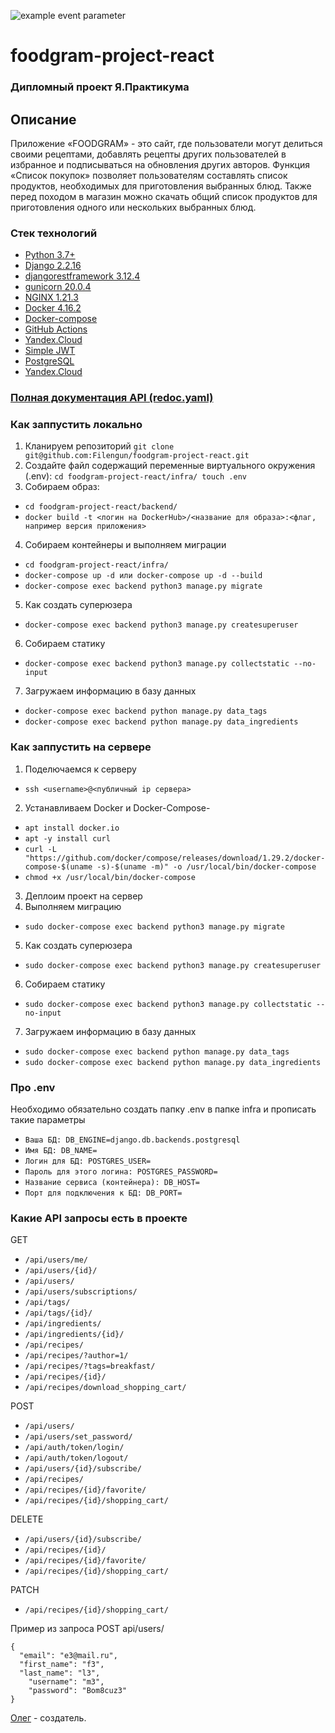 ![example event parameter](https://github.com/Filengun/foodgram-project-react/actions/workflows/main.yml/badge.svg)

# foodgram-project-react
### Дипломный проект Я.Практикума

## Описание
Приложение «FOODGRAM» - это сайт, где пользователи могут делиться своими рецептами, добавлять рецепты других пользователей в избранное и подписываться на обновления других авторов. Функция «Список покупок» позволяет пользователям составлять список продуктов, необходимых для приготовления выбранных блюд. Также перед походом в магазин можно скачать общий список продуктов для приготовления одного или нескольких выбранных блюд.

### Стек технологий
- [Python 3.7+](https://www.python.org/)
- [Django 2.2.16](https://www.djangoproject.com)
- [djangorestframework 3.12.4](https://www.django-rest-framework.org/)
- [gunicorn 20.0.4](https://docs.gunicorn.org/)
- [NGINX 1.21.3](https://nginx.org/ru/docs/)
- [Docker 4.16.2](https://docs.docker.com/)
- [Docker-compose](https://docs.docker.com/compose/)
- [GitHub Actions](https://docs.github.com/en/actions)
- [Yandex.Cloud](https://cloud.yandex.ru/)
- [Simple JWT](https://django-rest-framework-simplejwt.readthedocs.io/en/latest/)
- [PostgreSQL](https://www.postgresql.org/)
- [Yandex.Cloud](https://cloud.yandex.ru/)

### [Полная документация API (redoc.yaml)](http://51.250.78.250/api/docs/)

### Как заппустить локально
1) Кланируем репозиторий ```git clone git@github.com:Filengun/foodgram-project-react.git```
2) Создайте файл содержащий переменные виртуального окружения (.env):  ```cd foodgram-project-react/infra/ touch .env```
3) Собираем образ: 
- ```cd foodgram-project-react/backend/```
- ```docker build -t <логин на DockerHub>/<название для образа>:<флаг, например версия приложения> ```
4) Собираем контейнеры и выполняем миграции
- ```cd foodgram-project-react/infra/```
- ```docker-compose up -d или docker-compose up -d --build```
- ```docker-compose exec backend python3 manage.py migrate```
5) Как создать суперюзера
- ```docker-compose exec backend python3 manage.py createsuperuser```
6) Собираем статику 
- ```docker-compose exec backend python3 manage.py collectstatic --no-input```
7) Загружаем информацию в базу данных
- ```docker-compose exec backend python manage.py data_tags```
- ```docker-compose exec backend python manage.py data_ingredients```

### Как заппустить на сервере
1) Поделючаемся к серверу 
- ```ssh <username>@<публичный ip сервера>```
2) Устанавливаем Docker и Docker-Compose- 
- ```apt install docker.io```
- ```apt -y install curl```
- ```curl -L "https://github.com/docker/compose/releases/download/1.29.2/docker-compose-$(uname -s)-$(uname -m)" -o /usr/local/bin/docker-compose```
- ```chmod +x /usr/local/bin/docker-compose```
3) Деплоим проект на сервер
4) Выполняем миграцию 
- ```sudo docker-compose exec backend python3 manage.py migrate```
5) Как создать суперюзера
- ```sudo docker-compose exec backend python3 manage.py createsuperuser```
6) Собираем статику 
- ```sudo docker-compose exec backend python3 manage.py collectstatic --no-input```
7) Загружаем информацию в базу данных
- ```sudo docker-compose exec backend python manage.py data_tags```
- ```sudo docker-compose exec backend python manage.py data_ingredients```

### Про .env
Необходимо обязательно создать папку .env в папке infra и прописать такие параметры
- ```Ваша БД: DB_ENGINE=django.db.backends.postgresql```
- ```Имя БД: DB_NAME=```
- ```Логин для БД: POSTGRES_USER=```
- ```Пароль для этого логина: POSTGRES_PASSWORD=```
- ```Название сервиса (контейнера): DB_HOST=```
- ```Порт для подключения к БД: DB_PORT=```

### Какие API запросы есть в проекте

GET
- ```/api/users/me/```
- ```/api/users/{id}/```
- ```/api/users/```
- ```/api/users/subscriptions/```
- ```/api/tags/```
- ```/api/tags/{id}/```
- ```/api/ingredients/```
- ```/api/ingredients/{id}/```
- ```/api/recipes/```
- ```/api/recipes/?author=1/```
- ```/api/recipes/?tags=breakfast/```
- ```/api/recipes/{id}/```
- ```/api/recipes/download_shopping_cart/```

POST
- ```/api/users/```
- ```/api/users/set_password/```
- ```/api/auth/token/login/```
- ```/api/auth/token/logout/```
- ```/api/users/{id}/subscribe/```
- ```/api/recipes/```
- ```/api/recipes/{id}/favorite/```
- ```/api/recipes/{id}/shopping_cart/```

DELETE
- ```/api/users/{id}/subscribe/```
- ```/api/recipes/{id}/```
- ```/api/recipes/{id}/favorite/```
- ```/api/recipes/{id}/shopping_cart/```

PATCH
- ```/api/recipes/{id}/shopping_cart/```

Пример из запроса
POST api/users/
```
{
  "email": "e3@mail.ru",
  "first_name": "f3",
  "last_name": "l3",
	"username": "m3",
	"password": "Bom8cuz3"
}
```



[Олег](https://github.com/Filengun/) - создатель.
